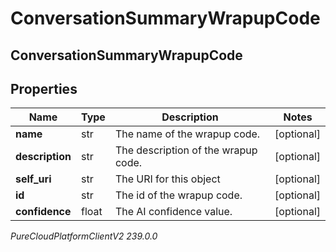 # ConversationSummaryWrapupCode

## ConversationSummaryWrapupCode

## Properties

|Name | Type | Description | Notes|
|------------ | ------------- | ------------- | -------------|
| **name** | str | The name of the wrapup code. | [optional] |
| **description** | str | The description of the wrapup code. | [optional] |
| **self_uri** | str | The URI for this object | [optional] |
| **id** | str | The id of the wrapup code. | [optional] |
| **confidence** | float | The AI confidence value. | [optional] |



_PureCloudPlatformClientV2 239.0.0_
